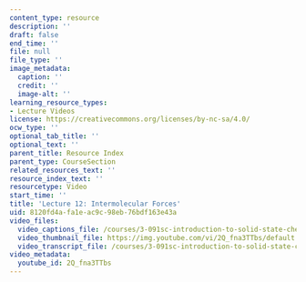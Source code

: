 ```yaml
---
content_type: resource
description: ''
draft: false
end_time: ''
file: null
file_type: ''
image_metadata:
  caption: ''
  credit: ''
  image-alt: ''
learning_resource_types:
- Lecture Videos
license: https://creativecommons.org/licenses/by-nc-sa/4.0/
ocw_type: ''
optional_tab_title: ''
optional_text: ''
parent_title: Resource Index
parent_type: CourseSection
related_resources_text: ''
resource_index_text: ''
resourcetype: Video
start_time: ''
title: 'Lecture 12: Intermolecular Forces'
uid: 8120fd4a-fa1e-ac9c-98eb-76bdf163e43a
video_files:
  video_captions_file: /courses/3-091sc-introduction-to-solid-state-chemistry-fall-2010/27d34f7d86755bd9a9c1c7a9344be956_2Q_fna3TTbs.vtt
  video_thumbnail_file: https://img.youtube.com/vi/2Q_fna3TTbs/default.jpg
  video_transcript_file: /courses/3-091sc-introduction-to-solid-state-chemistry-fall-2010/f13124c9d98da1d9dd50badbab2f957c_2Q_fna3TTbs.pdf
video_metadata:
  youtube_id: 2Q_fna3TTbs
---
```

